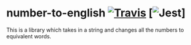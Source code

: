 # number-to-english [![Travis](https://img.shields.io/travis/rust-lang/rust.svg?style=flat-square)]() [![Jest](https://img.shields.io/badge/code%20coverage-100%25-yellowgreen.svg)]
This is a library which takes in a string and changes all the numbers to equivalent words.


